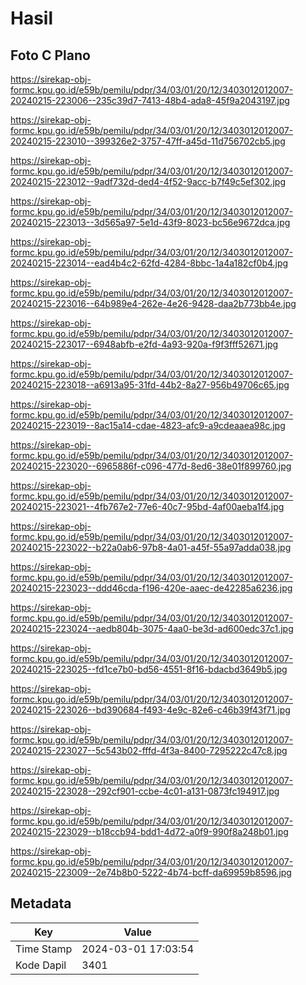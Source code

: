 # Hasil

## Foto C Plano

https://sirekap-obj-formc.kpu.go.id/e59b/pemilu/pdpr/34/03/01/20/12/3403012012007-20240215-223006--235c39d7-7413-48b4-ada8-45f9a2043197.jpg

https://sirekap-obj-formc.kpu.go.id/e59b/pemilu/pdpr/34/03/01/20/12/3403012012007-20240215-223010--399326e2-3757-47ff-a45d-11d756702cb5.jpg

https://sirekap-obj-formc.kpu.go.id/e59b/pemilu/pdpr/34/03/01/20/12/3403012012007-20240215-223012--9adf732d-ded4-4f52-9acc-b7f49c5ef302.jpg

https://sirekap-obj-formc.kpu.go.id/e59b/pemilu/pdpr/34/03/01/20/12/3403012012007-20240215-223013--3d565a97-5e1d-43f9-8023-bc56e9672dca.jpg

https://sirekap-obj-formc.kpu.go.id/e59b/pemilu/pdpr/34/03/01/20/12/3403012012007-20240215-223014--ead4b4c2-62fd-4284-8bbc-1a4a182cf0b4.jpg

https://sirekap-obj-formc.kpu.go.id/e59b/pemilu/pdpr/34/03/01/20/12/3403012012007-20240215-223016--64b989e4-262e-4e26-9428-daa2b773bb4e.jpg

https://sirekap-obj-formc.kpu.go.id/e59b/pemilu/pdpr/34/03/01/20/12/3403012012007-20240215-223017--6948abfb-e2fd-4a93-920a-f9f3fff52671.jpg

https://sirekap-obj-formc.kpu.go.id/e59b/pemilu/pdpr/34/03/01/20/12/3403012012007-20240215-223018--a6913a95-31fd-44b2-8a27-956b49706c65.jpg

https://sirekap-obj-formc.kpu.go.id/e59b/pemilu/pdpr/34/03/01/20/12/3403012012007-20240215-223019--8ac15a14-cdae-4823-afc9-a9cdeaaea98c.jpg

https://sirekap-obj-formc.kpu.go.id/e59b/pemilu/pdpr/34/03/01/20/12/3403012012007-20240215-223020--6965886f-c096-477d-8ed6-38e01f899760.jpg

https://sirekap-obj-formc.kpu.go.id/e59b/pemilu/pdpr/34/03/01/20/12/3403012012007-20240215-223021--4fb767e2-77e6-40c7-95bd-4af00aeba1f4.jpg

https://sirekap-obj-formc.kpu.go.id/e59b/pemilu/pdpr/34/03/01/20/12/3403012012007-20240215-223022--b22a0ab6-97b8-4a01-a45f-55a97adda038.jpg

https://sirekap-obj-formc.kpu.go.id/e59b/pemilu/pdpr/34/03/01/20/12/3403012012007-20240215-223023--ddd46cda-f196-420e-aaec-de42285a6236.jpg

https://sirekap-obj-formc.kpu.go.id/e59b/pemilu/pdpr/34/03/01/20/12/3403012012007-20240215-223024--aedb804b-3075-4aa0-be3d-ad600edc37c1.jpg

https://sirekap-obj-formc.kpu.go.id/e59b/pemilu/pdpr/34/03/01/20/12/3403012012007-20240215-223025--fd1ce7b0-bd56-4551-8f16-bdacbd3649b5.jpg

https://sirekap-obj-formc.kpu.go.id/e59b/pemilu/pdpr/34/03/01/20/12/3403012012007-20240215-223026--bd390684-f493-4e9c-82e6-c46b39f43f71.jpg

https://sirekap-obj-formc.kpu.go.id/e59b/pemilu/pdpr/34/03/01/20/12/3403012012007-20240215-223027--5c543b02-fffd-4f3a-8400-7295222c47c8.jpg

https://sirekap-obj-formc.kpu.go.id/e59b/pemilu/pdpr/34/03/01/20/12/3403012012007-20240215-223028--292cf901-ccbe-4c01-a131-0873fc194917.jpg

https://sirekap-obj-formc.kpu.go.id/e59b/pemilu/pdpr/34/03/01/20/12/3403012012007-20240215-223029--b18ccb94-bdd1-4d72-a0f9-990f8a248b01.jpg

https://sirekap-obj-formc.kpu.go.id/e59b/pemilu/pdpr/34/03/01/20/12/3403012012007-20240215-223009--2e74b8b0-5222-4b74-bcff-da69959b8596.jpg


## Metadata

| Key        | Value               |
| ---------- | ------------------- |
| Time Stamp | 2024-03-01 17:03:54 |
| Kode Dapil | 3401                |



